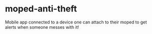 # moped-anti-theft
Mobile app connected to a device one can attach to their moped to get alerts when someone messes with it!
